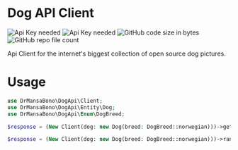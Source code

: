 # Dog API Client
![Api Key needed](https://img.shields.io/badge/API%20KEY-Not%20needed-red?style=for-the-badge)
![Api Key needed](https://img.shields.io/badge/Free%20API-Yes-green?style=for-the-badge)
![GitHub code size in bytes](https://img.shields.io/github/languages/code-size/dr-mansa-bono/dog-api-client?style=for-the-badge)
![GitHub repo file count](https://img.shields.io/github/directory-file-count/dr-mansa-bono/dog-api-client?style=for-the-badge)

Api Client for the internet's biggest collection of open source dog pictures.

# Usage

```php
use DrMansaBono\DogApi\Client;
use DrMansaBono\DogApi\Entity\Dog;
use DrMansaBono\DogApi\Enum\DogBreed;

$response = (New Client(dog: new Dog(breed: DogBreed::norwegian)))->get()->execute();

$response = (New Client(dog: new Dog(breed: DogBreed::norwegian)))->random(5)->execute();
```